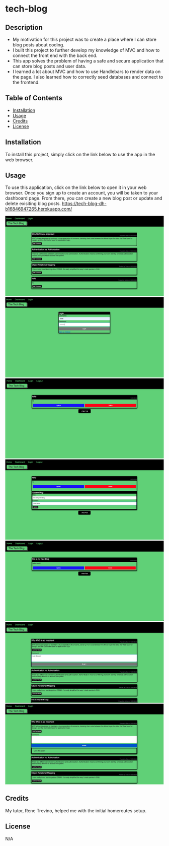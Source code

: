 # tech-blog
## Description
- My motivation for this project was to create a place where I can store blog posts about coding.
- I built this project to further develop my knowledge of MVC and how to connect the front end with the back end.
- This app solves the problem of having a safe and secure application that can store blog posts and user data.
- I learned a lot about MVC and how to use Handlebars to render data on the page. I also learned how to correctly seed databases and connect to the frontend.
## Table of Contents
- [Installation](#installation)
- [Usage](#usage)
- [Credits](#credits)
- [License](#license)
## Installation
To install this project, simply click on the link below to use the app in the web browser.
## Usage
To use this application, click on the link below to open it in your web browser. Once you sign up to create an account, you will be taken to your dashboard page. From there, you can create a new blog post or update and delete exisiting blog posts.
https://tech-blog-dh-b16846947265.herokuapp.com/

![screenshot1](/images/tech-blog1.png)
![screenshot2](/images/tech-blog2.png)
![screenshot3](/images/tech-blog3.png)
![screenshot4](/images/tech-blog4.png)
![screenshot5](/images/tech-blog5.png)
![screenshot6](/images/tech-blog6.png)
![screenshot7](/images/tech-blog7.png)
## Credits
My tutor, Rene Trevino, helped me with the initial homeroutes setup.
## License
N/A

